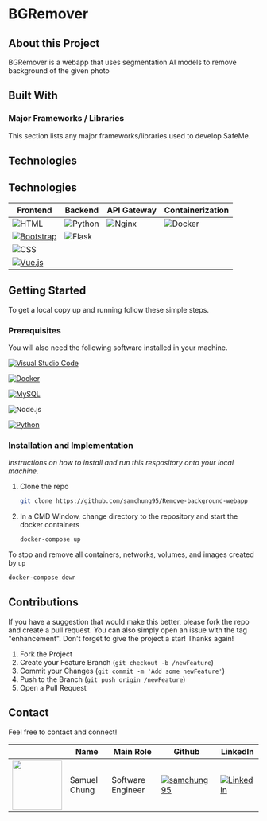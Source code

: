 # BGRemover
## About this Project
BGRemover is a webapp that uses segmentation AI models to remove background of the given photo


## Built With
### Major Frameworks / Libraries
This section lists any major frameworks/libraries used to develop SafeMe.

## Technologies

## Technologies

| Frontend | Backend | API Gateway | Containerization |
| --- | --- | --- | --- |
| ![HTML](https://img.shields.io/badge/HTML5-E34F26.svg?style=for-the-badge&logo=HTML5&logoColor=white) | ![Python](https://img.shields.io/badge/Python-3776AB.svg?style=for-the-badge&logo=Python&logoColor=white) | ![Nginx](https://img.shields.io/badge/Nginx-269539.svg?style=for-the-badge&logo=Nginx&logoColor=white) | ![Docker](https://img.shields.io/badge/Docker-2496ED.svg?style=for-the-badge&logo=Docker&logoColor=white) |
| [![Bootstrap](https://img.shields.io/badge/Bootstrap-7952B3.svg?style=for-the-badge&logo=Bootstrap&logoColor=white)](https://getbootstrap.com/) | ![Flask](https://img.shields.io/badge/Flask-000000.svg?style=for-the-badge&logo=Flask&logoColor=white) | | |
| ![CSS](https://img.shields.io/badge/CSS3-1572B6.svg?style=for-the-badge&logo=CSS3&logoColor=white) | | | |
| [![Vue.js](https://img.shields.io/badge/Vue.js-4FC08D.svg?style=for-the-badge&logo=vuedotjs&logoColor=white)](https://vuejs.org/) | | | |




## Getting Started
To get a local copy up and running follow these simple steps.

### Prerequisites
You will also need the following software installed in your machine.

[![Visual Studio Code](https://img.shields.io/badge/Visual%20Studio%20Code-007ACC.svg?style=for-the-badge&logo=Visual-Studio-Code&logoColor=white)](https://code.visualstudio.com/)

[![Docker](https://img.shields.io/badge/Docker-2496ED.svg?style=for-the-badge&logo=Docker&logoColor=white)](https://www.docker.com/)

[![MySQL](https://img.shields.io/badge/MySQL-4479A1.svg?style=for-the-badge&logo=MySQL&logoColor=white)](https://www.mysql.com/)

![Node.js](https://img.shields.io/badge/Node.js-339933.svg?style=for-the-badge&logo=Node.js&logoColor=white)


[![Python](https://img.shields.io/badge/Python-3776AB.svg?style=for-the-badge&logo=Python&logoColor=white)](https://www.python.org/)



### Installation and Implementation

_Instructions on how to install and run this respository onto your local machine._

1. Clone the repo
   ```sh
   git clone https://github.com/samchung95/Remove-background-webapp
   ```

2. In a CMD Window, change directory to the repository and start the docker containers
   ```sh
   docker-compose up
   ```


To stop and remove all containers, networks, volumes, and images created by `up`
   ```sh
   docker-compose down
   ```

## Contributions

If you have a suggestion that would make this better, please fork the repo and create a pull request. You can also simply open an issue with the tag "enhancement".
Don't forget to give the project a star! Thanks again!

1. Fork the Project
2. Create your Feature Branch (`git checkout -b /newFeature`)
3. Commit your Changes (`git commit -m 'Add some newFeature'`)
4. Push to the Branch (`git push origin /newFeature`)
5. Open a Pull Request

## Contact
Feel free to contact and connect!

|| Name | Main Role | Github | LinkedIn |
|-----------| ----------- | ----------- | ----------- | ----------- |
|<img src="https://avatars.githubusercontent.com/u/41113285?v=4" width="100"></img>|Samuel Chung|Software Engineer|[![samchung95](https://img.shields.io/badge/GitHub-181717.svg?style=for-the-badge&logo=GitHub&logoColor=white)](https://github.com/samchung95)|[![LinkedIn](https://img.shields.io/badge/LinkedIn-0A66C2.svg?style=for-the-badge&logo=LinkedIn&logoColor=white)](https://www.linkedin.com/in/samuel-chung-339688154/)|



